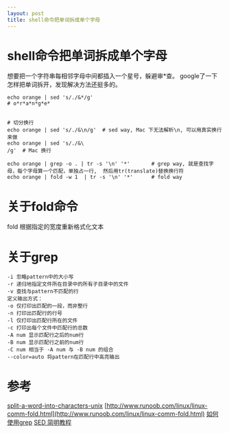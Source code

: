 ```yaml
---
layout: post
title: shell命令把单词拆成单个字母
---
```

# shell命令把单词拆成单个字母
想要把一个字符串每相邻字母中间都插入一个星号，躲避审*查。 google了一下怎样把单词拆开，发现解决方法还挺多的。

~~~shell
echo orange | sed 's/./&*/g'
# o*r*a*n*g*e*


# 切分换行
echo orange | sed 's/./&\n/g'  # sed way, Mac 下无法解析\n, 可以用真实换行来做
echo orange | sed 's/./&\
/g'  # Mac 换行

echo orange | grep -o . | tr -s '\n' '*'       # grep way, 就是查找字母，每个字母算一个匹配，单独占一行,  然后用tr(translate)替换换行符
echo orange | fold -w 1  | tr -s '\n' '*'      # fold way
~~~

# 关于fold命令
fold 根据指定的宽度重新格式化文本

# 关于grep

~~~
-i 忽略pattern中的大小写
-r 递归地指定文件所在目录中的所有子目录中的文件
-v 查找与pattern不匹配的行
定义输出方式：
-o 仅打印出匹配的一段，而非整行
-n 打印出匹配行的行号
-l 仅打印出匹配行所在的文件
-c 打印出每个文件中匹配行的总数
-A num 显示匹配行之后的num行 
-B num 显示匹配行之前的num行
-C num 相当于 -A num 与 -B num 的组合
--color=auto 将pattern在匹配行中高亮输出
~~~

# 参考
[split-a-word-into-characters-unix](http://stackoverflow.com/questions/12700280/split-a-word-into-characters-unix)
[http://www.runoob.com/linux/linux-comm-fold.html](http://www.runoob.com/linux/linux-comm-fold.html)
[如何使用grep](http://blog.csdn.net/gaoyingju/article/details/7737651)
[SED 简明教程](http://coolshell.cn/articles/9104.html)
